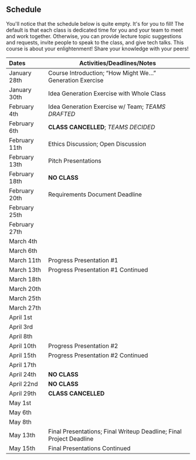 ## Schedule
You'll notice that the schedule below is quite empty. It's for you to fill! The default is that each class is dedicated time for you and your team to meet and work together. Otherwise, you can provide lecture topic suggestions and requests, invite people to speak to the class, and give tech talks. This course is about your enlightenment! Share your knowledge with your peers!

|Dates|Activities/Deadlines/Notes|
|:---|---|
|January 28th|Course Introduction; “How Might We…” Generation Exercise|
|January 30th|Idea Generation Exercise with Whole Class|
|February 4th|Idea Generation Exercise w/ Team; _TEAMS DRAFTED_|
|February 6th|**CLASS CANCELLED**; _TEAMS DECIDED_|
|February 11th|Ethics Discussion; Open Discussion|
|February 13th|Pitch Presentations|
|February 18th|**NO CLASS**|
|February 20th|Requirements Document Deadline|
|February 25th||
|February 27th||
|March 4th||
|March 6th||
|March 11th|Progress Presentation #1|
|March 13th|Progress Presentation #1 Continued|
|March 18th||
|March 20th||
|March 25th||
|March 27th||
|April 1st||
|April 3rd||
|April 8th||
|April 10th|Progress Presentation #2|
|April 15th|Progress Presentation #2 Continued|
|April 17th||
|April 24th|**NO CLASS**|
|April 22nd|**NO CLASS**|
|April 29th|**CLASS CANCELLED**|
|May 1st||
|May 6th||
|May 8th||
|May 13th|Final Presentations; Final Writeup Deadline; Final Project Deadline|
|May 15th|Final Presentations Continued|
